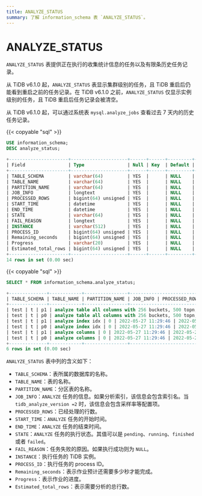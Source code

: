 ```yaml
---
title: ANALYZE_STATUS
summary: 了解 information_schema 表 `ANALYZE_STATUS`。
---
```


# ANALYZE_STATUS

`ANALYZE_STATUS` 表提供正在执行的收集统计信息的任务以及有限条历史任务记录。

从 TiDB v6.1.0 起，`ANALYZE_STATUS` 表显示集群级别的任务，且 TiDB 重启后仍能看到重启之前的任务记录。在 TiDB v6.1.0 之前，`ANALYZE_STATUS` 仅显示实例级别的任务，且 TiDB 重启后任务记录会被清空。

从 TiDB v6.1.0 起，可以通过系统表 `mysql.analyze_jobs` 查看过去 7 天内的历史任务记录。

{{< copyable "sql" >}}

```sql
USE information_schema;
DESC analyze_status;
```

```sql
+----------------------+---------------------+------+------+---------+-------+
| Field                | Type                | Null | Key  | Default | Extra |
+----------------------+---------------------+------+------+---------+-------+
| TABLE_SCHEMA         | varchar(64)         | YES  |      | NULL    |       |
| TABLE_NAME           | varchar(64)         | YES  |      | NULL    |       |
| PARTITION_NAME       | varchar(64)         | YES  |      | NULL    |       |
| JOB_INFO             | longtext            | YES  |      | NULL    |       |
| PROCESSED_ROWS       | bigint(64) unsigned | YES  |      | NULL    |       |
| START_TIME           | datetime            | YES  |      | NULL    |       |
| END_TIME             | datetime            | YES  |      | NULL    |       |
| STATE                | varchar(64)         | YES  |      | NULL    |       |
| FAIL_REASON          | longtext            | YES  |      | NULL    |       |
| INSTANCE             | varchar(512)        | YES  |      | NULL    |       |
| PROCESS_ID           | bigint(64) unsigned | YES  |      | NULL    |       |
| Remaining_seconds    | bigint(64) unsigned | YES  |      | NULL    |       |
| Progress             | varchar(20)         | YES  |      | NULL    |       |
| Estimated_total_rows | bigint(64) unsigned | YES  |      | NULL    |       |
+----------------------+---------------------+------+------+---------+-------+
14 rows in set (0.00 sec)
```

{{< copyable "sql" >}}

```sql
SELECT * FROM information_schema.analyze_status;
```

```sql
+--------------+------------+----------------+--------------------------------------------------------------------+----------------+---------------------+---------------------+----------+-------------+----------------+------------+----------------------+----------+-----------------------+-------------------------+--------------------------+
| TABLE_SCHEMA | TABLE_NAME | PARTITION_NAME | JOB_INFO | PROCESSED_ROWS | START_TIME | END_TIME | STATE | FAIL_REASON | INSTANCE | PROCESS_ID | Remaining_seconds | Progress | Estimated_total_rows |
+--------------+------------+----------------+--------------------------------------------------------------------+----------------+---------------------+---------------------+----------+-------------+----------------+------------+----------------------+----------+-----------------------+-------------------------+--------------------------+
| test | t | p1 | analyze table all columns with 256 buckets, 500 topn, 1 samplerate | 0 | 2022-05-27 11:30:12 | 2022-05-27 11:30:12 | finished | NULL | 127.0.0.1:4000 | NULL | NULL | NULL | NULL |
| test | t | p0 | analyze table all columns with 256 buckets, 500 topn, 1 samplerate | 0 | 2022-05-27 11:30:12 | 2022-05-27 11:30:12 | finished | NULL | 127.0.0.1:4000 | NULL | NULL | NULL | NULL |
| test | t | p1 | analyze index idx | 0 | 2022-05-27 11:29:46 | 2022-05-27 11:29:46 | finished | NULL | 127.0.0.1:4000 | NULL | NULL | NULL | NULL |
| test | t | p0 | analyze index idx | 0 | 2022-05-27 11:29:46 | 2022-05-27 11:29:46 | finished | NULL | 127.0.0.1:4000 | NULL | NULL | NULL | NULL |
| test | t | p1 | analyze columns | 0 | 2022-05-27 11:29:46 | 2022-05-27 11:29:46 | finished | NULL | 127.0.0.1:4000 | NULL | NULL | NULL | NULL |
| test | t | p0 | analyze columns | 0 | 2022-05-27 11:29:46 | 2022-05-27 11:29:46 | finished | NULL | 127.0.0.1:4000 | NULL | NULL | NULL | NULL |
+--------------+------------+----------------+--------------------------------------------------------------------+----------------+---------------------+---------------------+----------+-------------+----------------+------------+----------------------+----------+-----------------------+-------------------------+--------------------------+
6 rows in set (0.00 sec)
```

`ANALYZE_STATUS` 表中列的含义如下：

* `TABLE_SCHEMA`：表所属的数据库的名称。
* `TABLE_NAME`：表的名称。
* `PARTITION_NAME`：分区表的名称。
* `JOB_INFO`：`ANALYZE` 任务的信息。如果分析索引，该信息会包含索引名。当 `tidb_analyze_version =2` 时，该信息会包含采样率等配置项。
* `PROCESSED_ROWS`：已经处理的行数。
* `START_TIME`：`ANALYZE` 任务的开始时间。
* `END_TIME`：`ANALYZE` 任务的结束时间。
* `STATE`：`ANALYZE` 任务的执行状态。其值可以是 `pending`、`running`、`finished` 或者 `failed`。
* `FAIL_REASON`：任务失败的原因。如果执行成功则为 `NULL`。
* `INSTANCE`：执行任务的 TiDB 实例。
* `PROCESS_ID`：执行任务的 process ID。
* `Remaining_seconds`：表示作业预计还需要多少秒才能完成。
* `Progress`：表示作业的进度。
* `Estimated_total_rows`：表示需要分析的总行数。